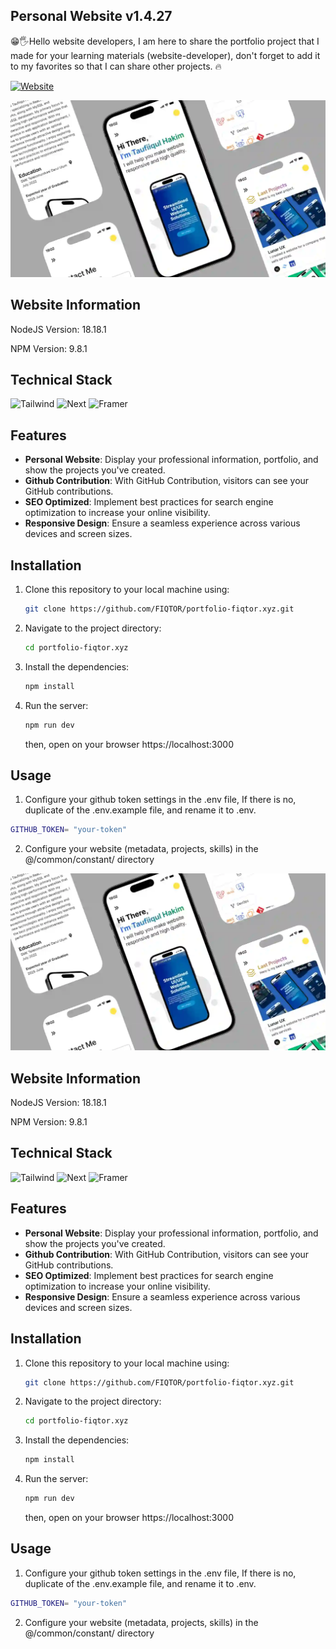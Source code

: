 ## Personal Website v1.4.27

😁🖐️Hello website developers, I am here to share the portfolio project that I made for your learning materials (website-developer), don't forget to add it to my favorites so that I can share other projects. 🔥

<a href="https://fiqtor.xyz"><img alt="Website" src="https://img.shields.io/badge/Live_Demo-fiqtor.xyz-white?style=flat&logo=email"></a>

<img src="/public/img/projects/personal-website.webp">

## Website Information

<p>NodeJS Version: 18.18.1</p>
<p>NPM Version: 9.8.1</p>

## Technical Stack

![Tailwind](https://img.shields.io/badge/Tailwind-white?logo=tailwind-css)
![Next](https://img.shields.io/badge/Next_JS-white?logo=nextdotjs&logoColor=black)
![Framer](https://img.shields.io/badge/Framer_Motion-white?logo=framer&logoColor=black)

## Features

- **Personal Website**: Display your professional information, portfolio, and show the projects you've created.
- **Github Contribution**: With GitHub Contribution, visitors can see your GitHub contributions.
- **SEO Optimized**: Implement best practices for search engine optimization to increase your online visibility.
- **Responsive Design**: Ensure a seamless experience across various devices and screen sizes.

## Installation

1. Clone this repository to your local machine using:

   ```bash
   git clone https://github.com/FIQTOR/portfolio-fiqtor.xyz.git
   ```

2. Navigate to the project directory:
   ```bash
   cd portfolio-fiqtor.xyz
   ```
3. Install the dependencies:
   ```bash
   npm install
   ```
4. Run the server:
   ```bash
   npm run dev
   ```
   then, open on your browser https://localhost:3000

## Usage

1.  Configure your github token settings in the .env file, If there is no, duplicate of the .env.example file, and rename it to .env.

```bash
GITHUB_TOKEN= "your-token"
```

2.  Configure your website (metadata, projects, skills) in the @/common/constant/ directory

<img src="/public/img/projects/personal-website.webp">

## Website Information

<p>NodeJS Version: 18.18.1</p>
<p>NPM Version: 9.8.1</p>

## Technical Stack

![Tailwind](https://img.shields.io/badge/Tailwind-white?logo=tailwind-css)
![Next](https://img.shields.io/badge/Next_JS-white?logo=nextdotjs&logoColor=black)
![Framer](https://img.shields.io/badge/Framer_Motion-white?logo=framer&logoColor=black)

## Features

- **Personal Website**: Display your professional information, portfolio, and show the projects you've created.
- **Github Contribution**: With GitHub Contribution, visitors can see your GitHub contributions.
- **SEO Optimized**: Implement best practices for search engine optimization to increase your online visibility.
- **Responsive Design**: Ensure a seamless experience across various devices and screen sizes.

## Installation

1. Clone this repository to your local machine using:

   ```bash
   git clone https://github.com/FIQTOR/portfolio-fiqtor.xyz.git
   ```

2. Navigate to the project directory:
   ```bash
   cd portfolio-fiqtor.xyz
   ```
3. Install the dependencies:
   ```bash
   npm install
   ```
4. Run the server:
   ```bash
   npm run dev
   ```
   then, open on your browser https://localhost:3000

## Usage

1.  Configure your github token settings in the .env file, If there is no, duplicate of the .env.example file, and rename it to .env.

```bash
GITHUB_TOKEN= "your-token"
```

2.  Configure your website (metadata, projects, skills) in the @/common/constant/ directory
